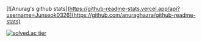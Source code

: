 
[![Anurag's github stats](https://github-readme-stats.vercel.app/api?username=Junseok0326](https://github.com/anuraghazra/github-readme-stats)

[![solved.ac tier](http://mazassumnida.wtf/api/generate_badge?boj=brother0326)](https://solved.ac/brother0326)

<!--
UPDATE 2020.11.04
**Junseok0326/Junseok0326** is a ✨ _special_ ✨ repository because its `README.md` (this file) appears on your GitHub profile.

Here are some ideas to get you started:

- 🔭 I’m currently working on ...
- 🌱 I’m currently learning ...
- 👯 I’m looking to collaborate on ...
- 🤔 I’m looking for help with ...
- 💬 Ask me about ...
- 📫 How to reach me: ...
- 😄 Pronouns: ...
- ⚡ Fun fact: ...
-->
